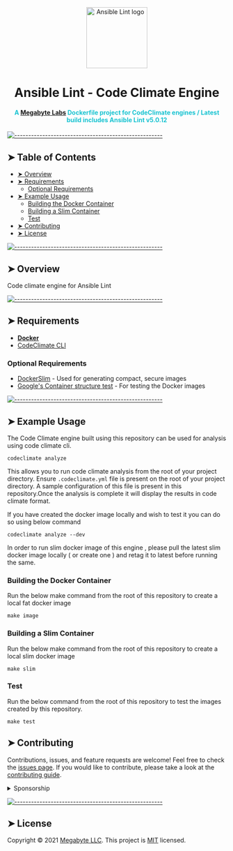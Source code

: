 <!-- ⚠️ This README has been generated from the file(s) "./.modules/docs/blueprint-readme-ci-slim.md" ⚠️--><div align="center">
  <center>
    <a href="https://gitlab.com/megabyte-labs/dockerfile/ci-pipeline/ansible-lint">
      <img width="140" height="140" alt="Ansible Lint logo" src="https://gitlab.com/megabyte-labs/dockerfile/ci-pipeline/ansible-lint/-/raw/master/logo.png" />
    </a>
  </center>
</div>
<div align="center">
  <center><h1>Ansible Lint - Code Climate Engine</h1></center>
  <center><h4 style="color: #18c3d1;">A <a href="https://megabyte.space">Megabyte Labs</a> Dockerfile project for CodeClimate engines / Latest build includes Ansible Lint v5.0.12</h4></center>
</div>
<!--
<div align="center">
  <h4 align="center">
    <a href="https://megabyte.space" title="Megabyte Labs homepage" target="_blank">
      <img src="https://gitlab.com/megabyte-labs/assets/-/raw/master/svg/home-solid.svg" />
    </a>
    <a href="https://hub.docker.com/u/megabytelabs" title="Megabyte Labs profile on DockerHub" target="_blank">
      <img src="https://gitlab.com/megabyte-labs/assets/-/raw/master/svg/dockerhub-profile-solid.svg" />
    </a>
    <a href="https://hub.docker.com/r/megabytelabs/ansible-lint" title="DockerHub page for this project" target="_blank">
      <img src="https://gitlab.com/megabyte-labs/assets/-/raw/master/svg/dockerhub-image-solid.svg" />
    </a>
    <a href="https://gitlab.com/megabyte-labs/dockerfile/ci-pipeline/ansible-lint/-/blob/master/CONTRIBUTING.md" title="Learn about contributing" target="_blank">
      <img src="https://gitlab.com/megabyte-labs/assets/-/raw/master/svg/contributing-solid.svg" />
    </a>
    <a href="https://www.patreon.com/ProfessorManhattan" title="Support us on Patreon" target="_blank">
      <img src="https://gitlab.com/megabyte-labs/assets/-/raw/master/svg/support-solid.svg" />
    </a>
    <a href="https://app.slack.com/client/T01ABCG4NK1/C01NN74H0LW/details/" title="Slack chat room" target="_blank">
      <img src="https://gitlab.com/megabyte-labs/assets/-/raw/master/svg/chat-solid.svg" />
    </a>
    <a href="https://github.com/ProfessorManhattan/docker-ansible-lint" title="GitHub mirror" target="_blank">
      <img src="https://gitlab.com/megabyte-labs/assets/-/raw/master/svg/github-solid.svg" />
    </a>
    <a href="https://gitlab.com/megabyte-labs/dockerfile/ci-pipeline/ansible-lint" title="GitLab repository" target="_blank">
      <img src="https://gitlab.com/megabyte-labs/assets/-/raw/master/svg/gitlab-solid.svg" />
    </a>
  </h4>
  <p align="center">
    <a href="https://hub.docker.com/repository/docker/megabytelabs/ansible-lint" target="_blank">
      <img alt="Version" src="https://img.shields.io/docker/v/megabytelabs/ansible-lint?logo=docker&logoColor=white&sort=date&style=flat" />
    </a>
    <a href="https://hub.docker.com/repository/docker/megabytelabs/ansible-lint" target="_blank">
      <img alt="DockerHub image size: Ansible Lint" src="https://img.shields.io/docker/image-size/megabytelabs/ansible-lint?logo=docker&sort=date&logoColor=white&style=flat">
    </a>
    <a href="https://hub.docker.com/repository/docker/megabytelabs/ansible-lint" target="_blank">
      <img alt="DockerHub pulls: Ansible Lint" src="https://img.shields.io/docker/pulls/megabytelabs/ansible-lint?logo=docker&logoColor=white&style=flat" />
    </a>
    <a href="https://hub.docker.com/repository/docker/megabytelabs/ansible-lint" target="_blank">
      <img alt="DockerHub stars: Ansible Lint" src="https://img.shields.io/docker/stars/megabytelabs/ansible-lint?logo=docker&logoColor=white&style=flat" />
    </a>
    <a href="https://gitlab.com/megabyte-labs/dockerfile/ci-pipeline/ansible-lint/-/commits/master" target="_blank">
      <img alt="GitLab pipeline status" src="https://gitlab.com/megabyte-labs/dockerfile/ci-pipeline/ansible-lint/badges/master/pipeline.svg?style=flat" />
    </a>
    <a href="https://gitlab.com/megabyte-labs/dockerfile/ci-pipeline/ansible-lint/-/raw/master/LICENSE" target="_blank">
      <img alt="License: MIT" src="https://img.shields.io/badge/License-MIT-yellow.svg?style=flat" />
    </a>
    <a href="profile.opencollective" title="Support us on Open Collective" target="_blank">
      <img alt="Open Collective sponsors" src="https://img.shields.io/opencollective/sponsors/megabytelabs?logo=data:image/png;base64,iVBORw0KGgoAAAANSUhEUgAAACAAAAAgBAMAAACBVGfHAAAAElBMVEUAAACvzfmFsft4pfD////w+P9tuc5RAAAABHRSTlMAFBERkdVu1AAAAFxJREFUKM9jgAAXIGBAABYXMHBA4yNEXGBAAU2BMz4FIIYTNhtFgRjZPkagFAuyAhGgHAuKAlQBCBtZB4gzQALoDsN0Oobn0L2PEUCoQYgZyOjRQFiJA67IRrEbAJImNwFBySjCAAAAAElFTkSuQmCC&label=Open%20Collective%20sponsors&logo=opencollective&style=flat" />
    </a>
    <a href="https://github.com/ProfessorManhattan" title="Support us on GitHub" target="_blank">
      <img alt="GitHub sponsors" src="https://img.shields.io/github/sponsors/ProfessorManhattan?label=GitHub%20sponsors&logo=github&style=flat" />
    </a>
    <a href="https://github.com/ProfessorManhattan" target="_blank">
      <img alt="GitHub: ProfessorManhattan" src="https://img.shields.io/github/followers/ProfessorManhattan?style=social" target="_blank" />
    </a>
    <a href="https://twitter.com/MegabyteLabs" target="_blank">
      <img alt="Twitter: MegabyteLabs" src="https://img.shields.io/twitter/url/https/twitter.com/MegabyteLabs.svg?style=social&label=Follow%20%40MegabyteLabs" />
    </a>
  </p>
</div>
-->
<!-- </br><h3 align="center">**Node.js files/configurations that support the creation of Dockerfiles**</h3></br>-->

<!--TERMINALIZER![terminalizer_title](https://gitlab.com/megabyte-labs/ansible-roles/role_name/-/raw/master/.demo.gif)TERMINALIZER-->

[![-----------------------------------------------------](https://raw.githubusercontent.com/andreasbm/readme/master/assets/lines/aqua.png)](#table-of-contents)

## ➤ Table of Contents

- [➤ Overview](#-overview)
- [➤ Requirements](#-requirements)
  - [Optional Requirements](#optional-requirements)
- [➤ Example Usage](#-example-usage)
  - [Building the Docker Container](#building-the-docker-container)
  - [Building a Slim Container](#building-a-slim-container)
  - [Test](#test)
- [➤ Contributing](#-contributing)
- [➤ License](#-license)

[![-----------------------------------------------------](https://raw.githubusercontent.com/andreasbm/readme/master/assets/lines/aqua.png)](#overview)

## ➤ Overview

Code climate engine for Ansible Lint

[![-----------------------------------------------------](https://raw.githubusercontent.com/andreasbm/readme/master/assets/lines/aqua.png)](#requirements)

## ➤ Requirements

- **[Docker](https://gitlab.com/megabyte-labs/ansible-roles/docker)**
- [CodeClimate CLI](https://github.com/codeclimate/codeclimate)

### Optional Requirements

- [DockerSlim](https://gitlab.com/megabyte-labs/ansible-roles/dockerslim) - Used for generating compact, secure images
- [Google's Container structure test](https://github.com/GoogleContainerTools/container-structure-test) - For testing the Docker images




[![-----------------------------------------------------](https://raw.githubusercontent.com/andreasbm/readme/master/assets/lines/aqua.png)](#example-usage)


## ➤ Example Usage

The Code Climate engine built using this repository can be used for analysis using code climate cli. 

```shell
codeclimate analyze
```

This allows you to run code climate analysis from the root of  your project directory. Ensure `.codeclimate.yml` file is present on the root of your project directory. A sample configuration of this file  is present in this repository.Once the analysis is complete it will display the results in code climate format.

If you have created the docker image locally and wish to test it you can do so using below command

```shell
codeclimate analyze --dev
```
In order to run slim docker image of this engine , please pull the latest slim docker image locally ( or create one ) and retag it to latest before running the same.



### Building the Docker Container

Run the below make command from the root of this repository to create a local fat docker image
```shell
make image
```

### Building a Slim Container

Run the below make command from the root of this repository to create a local slim docker image
```shell
make slim
```


### Test

Run the below command from the root of this repository to test the images created by this repository.
```shell
make test
```


## ➤ Contributing

Contributions, issues, and feature requests are welcome! Feel free to check the [issues page](https://gitlab.com/megabyte-labs/dockerfile/ci-pipeline/ansible-lint/-/issues). If you would like to contribute, please take a look at the [contributing guide](https://gitlab.com/megabyte-labs/dockerfile/ci-pipeline/ansible-lint/-/blob/master/CONTRIBUTING.md).

<details>
<summary>Sponsorship</summary>
<br/>
<blockquote>
<br/>
I create open source projects out of love. Although I have a job, shelter, and as much fast food as I can handle, it would still be pretty cool to be appreciated by the community for something I have spent a lot of time and money on. Please consider sponsoring me! Who knows? Maybe I will be able to quit my job and publish open source full time.
<br/><br/>Sincerely,<br/><br/>

**_Brian Zalewski_**<br/><br/>

</blockquote>

<a href="https://www.patreon.com/ProfessorManhattan">
  <img src="https://c5.patreon.com/external/logo/become_a_patron_button@2x.png" width="160">
</a>

</details>

[![-----------------------------------------------------](https://raw.githubusercontent.com/andreasbm/readme/master/assets/lines/aqua.png)](#license)

## ➤ License

Copyright © 2021 [Megabyte LLC](https://megabyte.space). This project is [MIT](https://gitlab.com/megabyte-labs/dockerfile/ci-pipeline/ansible-lint/-/raw/master/LICENSE) licensed.
